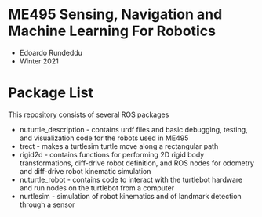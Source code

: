 # ME495 Sensing, Navigation and Machine Learning For Robotics
* Edoardo Rundeddu
* Winter 2021
# Package List
This repository consists of several ROS packages
- nuturtle\_description - contains urdf files and basic debugging, testing, and visualization code for the robots used in ME495
- trect - makes a turtlesim turtle move along a rectangular path
- rigid2d - contains functions for performing 2D rigid body transformations, diff-drive robot definition, and ROS nodes for odometry and diff-drive robot kinematic simulation
- nuturtle\_robot - contains code to interact with the turtlebot hardware and run nodes on the turtlebot from a computer
- nurtlesim - simulation of robot kinematics and of landmark detection through a sensor
